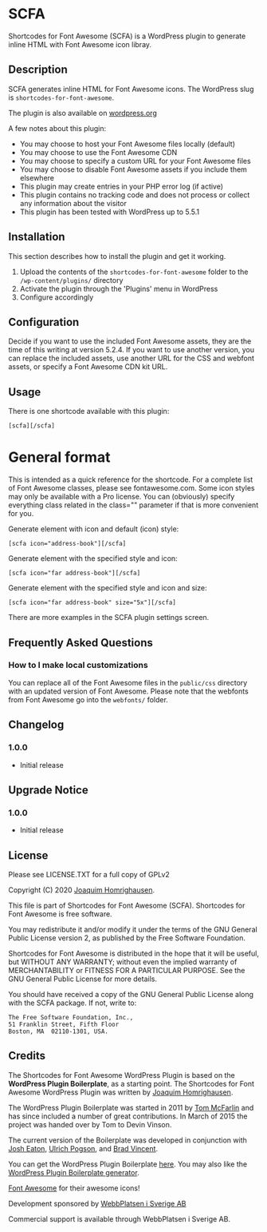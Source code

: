 # SCFA

Shortcodes for Font Awesome (SCFA) is a WordPress plugin to generate inline HTML with Font Awesome icon libray.

## Description

SCFA generates inline HTML for Font Awesome icons. The WordPress slug is `shortcodes-for-font-awesome`.

The plugin is also available on [wordpress.org](https://wordpress.org/plugins/shortcodes-for-font-awesome/)

A few notes about this plugin:

* You may choose to host your Font Awesome files locally (default)
* You may choose to use the Font Awesome CDN
* You may choose to specify a custom URL for your Font Awesome files
* You may choose to disable Font Awesome assets if you include them elsewhere
* This plugin may create entries in your PHP error log (if active)
* This plugin contains no tracking code and does not process or collect any information about the visitor
* This plugin has been tested with WordPress up to 5.5.1

## Installation

This section describes how to install the plugin and get it working.

1. Upload the contents of the `shortcodes-for-font-awesome` folder to the `/wp-content/plugins/` directory
2. Activate the plugin through the 'Plugins' menu in WordPress
3. Configure accordingly

## Configuration

Decide if you want to use the included Font Awesome assets, they are the time of this writing at version 5.2.4. If you want to use another version, you can replace the included assets, use another URL for the CSS and webfont assets, or specify a Font Awesome CDN kit URL.

## Usage

There is one shortcode available with this plugin:

`[scfa][/scfa]`

# General format #

This is intended as a quick reference for the shortcode. For a complete list of Font Awesome classes, please see fontawesome.com. Some icon styles may only be available with a Pro license. You can (obviously) specify everything class related in the class="" parameter if that is more convenient for you.

Generate <span> element with icon and default (icon) style:

`[scfa icon="address-book"][/scfa]`

Generate <span> element with the specified style and icon:

`[scfa icon="far address-book"][/scfa]`

Generate <span> element with the specified style and icon and size:

`[scfa icon="far address-book" size="5x"][/scfa]`

There are more examples in the SCFA plugin settings screen.

## Frequently Asked Questions

### How to I make local customizations

You can replace all of the Font Awesome files in the `public/css` directory with an updated version of Font Awesome. Please note that the webfonts from Font Awesome go into the `webfonts/` folder.

## Changelog

### 1.0.0
* Initial release

## Upgrade Notice

### 1.0.0
* Initial release

## License

Please see LICENSE.TXT for a full copy of GPLv2

Copyright (C) 2020 [Joaquim Homrighausen](https://github.com/joho1968).

This file is part of Shortcodes for Font Awesome (SCFA). Shortcodes for Font Awesome is free software.

You may redistribute it and/or modify it under the terms of the GNU General Public License version 2, as published by the Free Software Foundation.

Shortcodes for Font Awesome is distributed in the hope that it will be useful, but WITHOUT ANY WARRANTY; without even the implied warranty of MERCHANTABILITY or FITNESS FOR A PARTICULAR PURPOSE. See the GNU General Public License for more details.

You should have received a copy of the GNU General Public License along with the SCFA package. If not, write to:

```
The Free Software Foundation, Inc.,
51 Franklin Street, Fifth Floor
Boston, MA  02110-1301, USA.
```

## Credits

The Shortcodes for Font Awesome WordPress Plugin is based on the **WordPress Plugin Boilerplate**, as a starting point. The Shortcodes for Font Awesome WordPress Plugin was written by [Joaquim Homrighausen](https://github.com/joho1968).

The WordPress Plugin Boilerplate was started in 2011 by [Tom McFarlin](http://twitter.com/tommcfarlin/) and has since included a number of great contributions. In March of 2015 the project was handed over by Tom to Devin Vinson.

The current version of the Boilerplate was developed in conjunction with [Josh Eaton](https://twitter.com/jjeaton), [Ulrich Pogson](https://twitter.com/grapplerulrich), and [Brad Vincent](https://twitter.com/themergency).

You can get the WordPress Plugin Boilerplate [here](http://wppb.io/). You may also like the [WordPress Plugin Boilerplate generator](https://wppb.me/).

[Font Awesome](https://fontawesome.com) for their awesome icons!

Development sponsored by [WebbPlatsen i Sverige AB](https://www.webbplatsen.se)

Commercial support is available through WebbPlatsen i Sverige AB.
